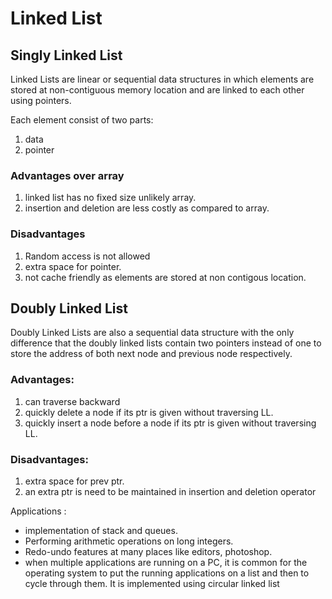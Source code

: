 # Linked List

## Singly Linked List
 Linked Lists are linear or sequential data structures in which elements are stored at non-contiguous memory location and are linked to each other using pointers. 
 
 Each element consist of two parts:
 1. data
 2. pointer

### Advantages over array
 1. linked list has no fixed size unlikely array.
 2. insertion and deletion are less costly as compared to array.

### Disadvantages
 1. Random access is not allowed
 2. extra space for pointer.
 3. not cache friendly as elements are stored at non contigous location.

## Doubly Linked List
 Doubly Linked Lists are also a sequential data structure with the only difference that the doubly linked lists contain two pointers instead of one to store the address of both next node and previous node respectively.

### Advantages:
 1. can traverse backward
 2. quickly delete a node if its ptr is given without traversing LL.
 3. quickly insert a node before a node if its ptr is given without traversing LL.
 
### Disadvantages:
 1. extra space for prev ptr.
 2. an extra ptr is need to be maintained in insertion and deletion operator

 Applications :
   - implementation of stack and queues.
   - Performing arithmetic operations on long integers.
   - Redo-undo features at many places like editors, photoshop.
   - when multiple applications are running on a PC, it is common for the operating system to put the running applications on a list and then to cycle through them. It is implemented using circular linked list